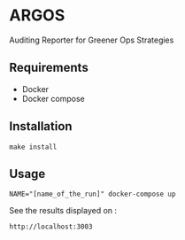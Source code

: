 # ARGOS

Auditing Reporter for Greener Ops Strategies

## Requirements

- Docker
- Docker compose

## Installation

`make install`

## Usage

`NAME="[name_of_the_run]" docker-compose up`

See the results displayed on :

`http://localhost:3003`

